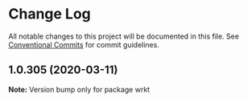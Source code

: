 # Change Log

All notable changes to this project will be documented in this file.
See [Conventional Commits](https://conventionalcommits.org) for commit guidelines.

## 1.0.305 (2020-03-11)

**Note:** Version bump only for package wrkt
